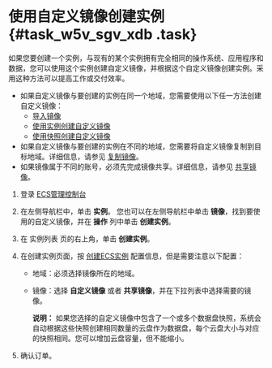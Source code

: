 # 使用自定义镜像创建实例 {#task_w5v_sgv_xdb .task}

如果您要创建一个实例，与现有的某个实例拥有完全相同的操作系统、应用程序和数据，您可以使用这个实例创建自定义镜像，并根据这个自定义镜像创建实例。采用这种方法可以提高工作或交付效率。

-   如果自定义镜像与要创建的实例在同一个地域，您需要使用以下任一方法创建自定义镜像：
    -   [导入镜像](intl.zh-CN/用户指南/镜像/导入镜像/导入镜像必读.md#)
    -   [使用实例创建自定义镜像](intl.zh-CN/用户指南/镜像/创建自定义镜像/使用实例创建自定义镜像.md#)
    -   [使用快照创建自定义镜像](intl.zh-CN/用户指南/镜像/创建自定义镜像/使用快照创建自定义镜像.md#)
-   如果自定义镜像与要创建的实例在不同的地域，您需要将自定义镜像复制到目标地域。详细信息，请参见 [复制镜像](intl.zh-CN/用户指南/镜像/复制镜像.md#)。
-   如果镜像属于不同的账号，必须先完成镜像共享。详细信息，请参见 [共享镜像](intl.zh-CN/用户指南/镜像/共享镜像.md#)。

1.   登录 [ECS管理控制台](https://ecs.console.aliyun.com/#/home) 
2.   在左侧导航栏中，单击 **实例**。 您也可以在左侧导航栏中单击 **镜像**，找到要使用的自定义镜像，并在 **操作** 列中单击 **创建实例**。
3.   在 实例列表 页的右上角，单击 **创建实例**。 
4.  在创建实例页面，按 [创建ECS实例](intl.zh-CN/用户指南/实例/创建实例/使用向导创建实例.md#) 配置信息，但是需要注意以下配置： 
    -   地域：必须选择镜像所在的地域。
    -   镜像：选择 **自定义镜像** 或者 **共享镜像**，并在下拉列表中选择需要的镜像。

        **说明：** 如果您选择的自定义镜像中包含了一个或多个数据盘快照，系统会自动根据这些快照创建相同数量的云盘作为数据盘，每个云盘大小与对应的快照相同。您可以增加云盘容量，但不能缩小。

5.   确认订单。 

